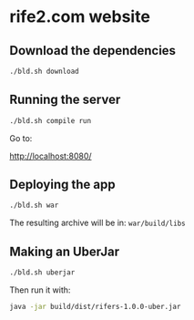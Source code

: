 # rife2.com website

## Download the dependencies

```bash
./bld.sh download
```

## Running the server

```bash
./bld.sh compile run
```

Go to:

[http://localhost:8080/](http://localhost:8080/)


## Deploying the app

```bash
./bld.sh war
```

The resulting archive will be in:
`war/build/libs`


## Making an UberJar


```bash
./bld.sh uberjar
```

Then run it with:

```bash
java -jar build/dist/rifers-1.0.0-uber.jar
```